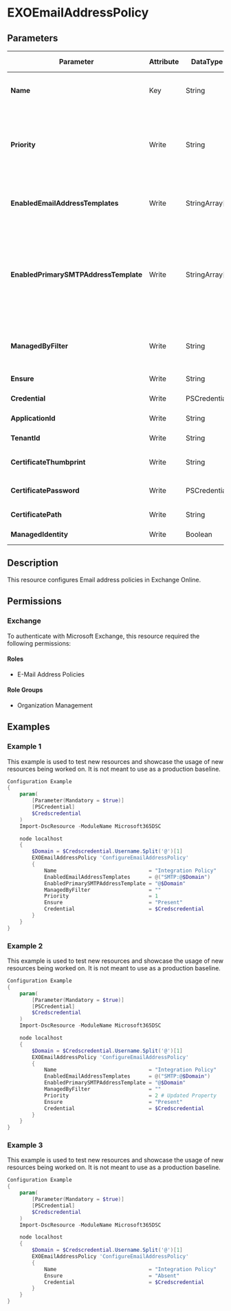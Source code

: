 ﻿# EXOEmailAddressPolicy

## Parameters

| Parameter | Attribute | DataType | Description | Allowed Values |
| --- | --- | --- | --- | --- |
| **Name** | Key | String | The Name parameter specifies the unique name of the email address policy. The maximum length is 64 characters. | |
| **Priority** | Write | String | The Priority parameter specifies the order that the email address policies are evaluated. By default, every time that you add a new email address policy, the policy is assigned a priority of N+1, where N is the number of email address policies that you've created. | |
| **EnabledEmailAddressTemplates** | Write | StringArray[] | The EnabledEmailAddressTemplates parameter specifies the rules in the email address policy that are used to generate email addresses for recipients. | |
| **EnabledPrimarySMTPAddressTemplate** | Write | StringArray[] | The EnabledPrimarySMTPAddressTemplate parameter specifies the specifies the rule in the email address policy that's used to generate the primary SMTP email addresses for recipients. You can use this parameter instead of the EnabledEmailAddressTemplates if the policy only applies the primary email address and no additional proxy addresses. | |
| **ManagedByFilter** | Write | String | The ManagedByFilter parameter specifies the email address policies to apply to Office 365 groups based on the properties of the users who create the Office 365 groups. | |
| **Ensure** | Write | String | Specify if the Email Address Policy should exist or not. | `Present`, `Absent` |
| **Credential** | Write | PSCredential | Credentials of the Exchange Global Admin | |
| **ApplicationId** | Write | String | Id of the Azure Active Directory application to authenticate with. | |
| **TenantId** | Write | String | Id of the Azure Active Directory tenant used for authentication. | |
| **CertificateThumbprint** | Write | String | Thumbprint of the Azure Active Directory application's authentication certificate to use for authentication. | |
| **CertificatePassword** | Write | PSCredential | Username can be made up to anything but password will be used for CertificatePassword | |
| **CertificatePath** | Write | String | Path to certificate used in service principal usually a PFX file. | |
| **ManagedIdentity** | Write | Boolean | Managed ID being used for authentication. | |

## Description

This resource configures Email address policies in Exchange Online.

## Permissions

### Exchange

To authenticate with Microsoft Exchange, this resource required the following permissions:

#### Roles

- E-Mail Address Policies

#### Role Groups

- Organization Management

## Examples

### Example 1

This example is used to test new resources and showcase the usage of new resources being worked on.
It is not meant to use as a production baseline.

```powershell
Configuration Example
{
    param(
        [Parameter(Mandatory = $true)]
        [PSCredential]
        $Credscredential
    )
    Import-DscResource -ModuleName Microsoft365DSC

    node localhost
    {
        $Domain = $Credscredential.Username.Split('@')[1]
        EXOEmailAddressPolicy 'ConfigureEmailAddressPolicy'
        {
            Name                              = "Integration Policy"
            EnabledEmailAddressTemplates      = @("SMTP:@$Domain")
            EnabledPrimarySMTPAddressTemplate = "@$Domain"
            ManagedByFilter                   = ""
            Priority                          = 1
            Ensure                            = "Present"
            Credential                        = $Credscredential
        }
    }
}
```

### Example 2

This example is used to test new resources and showcase the usage of new resources being worked on.
It is not meant to use as a production baseline.

```powershell
Configuration Example
{
    param(
        [Parameter(Mandatory = $true)]
        [PSCredential]
        $Credscredential
    )
    Import-DscResource -ModuleName Microsoft365DSC

    node localhost
    {
        $Domain = $Credscredential.Username.Split('@')[1]
        EXOEmailAddressPolicy 'ConfigureEmailAddressPolicy'
        {
            Name                              = "Integration Policy"
            EnabledEmailAddressTemplates      = @("SMTP:@$Domain")
            EnabledPrimarySMTPAddressTemplate = "@$Domain"
            ManagedByFilter                   = ""
            Priority                          = 2 # Updated Property
            Ensure                            = "Present"
            Credential                        = $Credscredential
        }
    }
}
```

### Example 3

This example is used to test new resources and showcase the usage of new resources being worked on.
It is not meant to use as a production baseline.

```powershell
Configuration Example
{
    param(
        [Parameter(Mandatory = $true)]
        [PSCredential]
        $Credscredential
    )
    Import-DscResource -ModuleName Microsoft365DSC

    node localhost
    {
        $Domain = $Credscredential.Username.Split('@')[1]
        EXOEmailAddressPolicy 'ConfigureEmailAddressPolicy'
        {
            Name                              = "Integration Policy"
            Ensure                            = "Absent"
            Credential                        = $Credscredential
        }
    }
}
```

